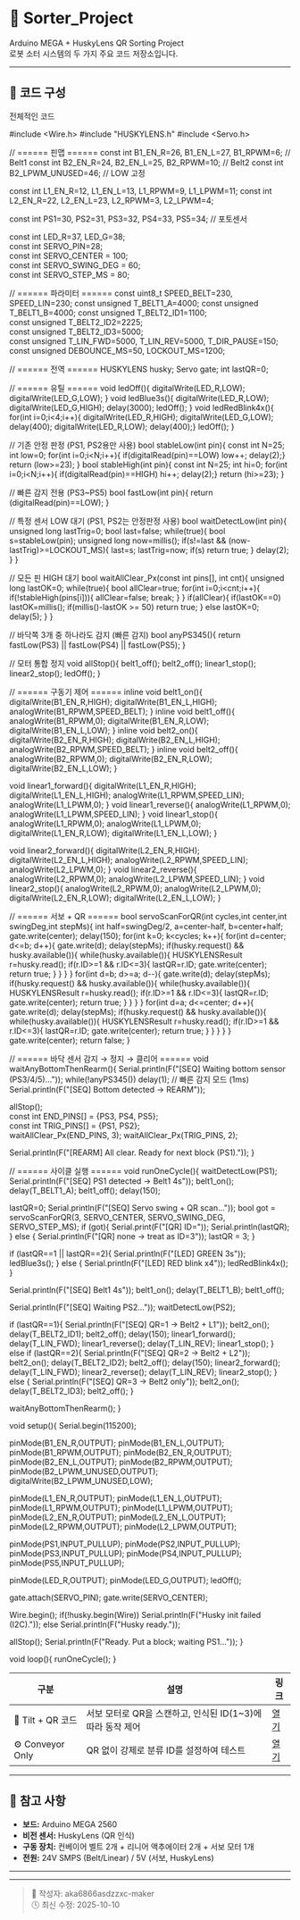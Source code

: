 # 🚀 Sorter_Project

Arduino MEGA + HuskyLens QR Sorting Project  
로봇 소터 시스템의 두 가지 주요 코드 저장소입니다.  

---

## 📂 코드 구성

전체적인 코드

#include <Wire.h>
#include "HUSKYLENS.h"
#include <Servo.h>

// ====== 핀맵 ======
const int B1_EN_R=26, B1_EN_L=27, B1_RPWM=6;          // Belt1
const int B2_EN_R=24, B2_EN_L=25, B2_RPWM=10;         // Belt2
const int B2_LPWM_UNUSED=46;                          // LOW 고정

const int L1_EN_R=12, L1_EN_L=13, L1_RPWM=9,  L1_LPWM=11; 
const int L2_EN_R=22, L2_EN_L=23, L2_RPWM=3,  L2_LPWM=4;  

const int PS1=30, PS2=31, PS3=32, PS4=33, PS5=34;    // 포토센서

const int LED_R=37, LED_G=38;                        
const int SERVO_PIN=28;                              
const int SERVO_CENTER = 100;      
const int SERVO_SWING_DEG = 60;    
const int SERVO_STEP_MS = 80;      

// ====== 파라미터 ======
const uint8_t SPEED_BELT=230, SPEED_LIN=230;
const unsigned T_BELT1_A=4000;
const unsigned T_BELT1_B=4000;
const unsigned T_BELT2_ID1=1100;  
const unsigned T_BELT2_ID2=2225;  
const unsigned T_BELT2_ID3=5000;  
const unsigned T_LIN_FWD=5000, T_LIN_REV=5000, T_DIR_PAUSE=150;
const unsigned DEBOUNCE_MS=50, LOCKOUT_MS=1200;

// ====== 전역 ======
HUSKYLENS husky;
Servo gate;
int lastQR=0; 

// ====== 유틸 ======
void ledOff(){ digitalWrite(LED_R,LOW); digitalWrite(LED_G,LOW); }
void ledBlue3s(){ digitalWrite(LED_R,LOW); digitalWrite(LED_G,HIGH); delay(3000); ledOff(); }
void ledRedBlink4x(){ for(int i=0;i<4;i++){ digitalWrite(LED_R,HIGH); digitalWrite(LED_G,LOW); delay(400); digitalWrite(LED_R,LOW); delay(400);} ledOff(); }

// 기존 안정 판정 (PS1, PS2용만 사용)
bool stableLow(int pin){ const int N=25; int low=0; for(int i=0;i<N;i++){ if(digitalRead(pin)==LOW) low++; delay(2);} return (low>=23); }
bool stableHigh(int pin){ const int N=25; int hi=0; for(int i=0;i<N;i++){ if(digitalRead(pin)==HIGH) hi++; delay(2);} return (hi>=23); }

// 빠른 감지 전용 (PS3~PS5)
bool fastLow(int pin){ return (digitalRead(pin)==LOW); }

// 특정 센서 LOW 대기 (PS1, PS2는 안정판정 사용)
bool waitDetectLow(int pin){
  unsigned long lastTrig=0; bool last=false;
  while(true){
    bool s=stableLow(pin); unsigned long now=millis();
    if(s!=last && (now-lastTrig)>=LOCKOUT_MS){ last=s; lastTrig=now; if(s) return true; }
    delay(2);
  }
}

// 모든 핀 HIGH 대기
bool waitAllClear_Px(const int pins[], int cnt){
  unsigned long lastOK=0;
  while(true){
    bool allClear=true;
    for(int i=0;i<cnt;i++){ if(!stableHigh(pins[i])){ allClear=false; break; } }
    if(allClear){
      if(lastOK==0) lastOK=millis();
      if(millis()-lastOK >= 50) return true;
    } else lastOK=0;
    delay(5);
  }
}

// 바닥쪽 3개 중 하나라도 감지 (빠른 감지)
bool anyPS345(){ return fastLow(PS3) || fastLow(PS4) || fastLow(PS5); }

// 모터 통합 정지
void allStop(){ belt1_off(); belt2_off(); linear1_stop(); linear2_stop(); ledOff(); }

// ====== 구동기 제어 ======
inline void belt1_on(){ digitalWrite(B1_EN_R,HIGH); digitalWrite(B1_EN_L,HIGH); analogWrite(B1_RPWM,SPEED_BELT); }
inline void belt1_off(){ analogWrite(B1_RPWM,0); digitalWrite(B1_EN_R,LOW); digitalWrite(B1_EN_L,LOW); }
inline void belt2_on(){ digitalWrite(B2_EN_R,HIGH); digitalWrite(B2_EN_L,HIGH); analogWrite(B2_RPWM,SPEED_BELT); }
inline void belt2_off(){ analogWrite(B2_RPWM,0); digitalWrite(B2_EN_R,LOW); digitalWrite(B2_EN_L,LOW); }

void linear1_forward(){ digitalWrite(L1_EN_R,HIGH); digitalWrite(L1_EN_L,HIGH); analogWrite(L1_RPWM,SPEED_LIN); analogWrite(L1_LPWM,0); }
void linear1_reverse(){ analogWrite(L1_RPWM,0); analogWrite(L1_LPWM,SPEED_LIN); }
void linear1_stop(){ analogWrite(L1_RPWM,0); analogWrite(L1_LPWM,0); digitalWrite(L1_EN_R,LOW); digitalWrite(L1_EN_L,LOW); }

void linear2_forward(){ digitalWrite(L2_EN_R,HIGH); digitalWrite(L2_EN_L,HIGH); analogWrite(L2_RPWM,SPEED_LIN); analogWrite(L2_LPWM,0); }
void linear2_reverse(){ analogWrite(L2_RPWM,0); analogWrite(L2_LPWM,SPEED_LIN); }
void linear2_stop(){ analogWrite(L2_RPWM,0); analogWrite(L2_LPWM,0); digitalWrite(L2_EN_R,LOW); digitalWrite(L2_EN_L,LOW); }

// ====== 서보 + QR ======
bool servoScanForQR(int cycles,int center,int swingDeg,int stepMs){
  int half=swingDeg/2, a=center-half, b=center+half;
  gate.write(center); delay(150);
  for(int k=0; k<cycles; k++){
    for(int d=center; d<=b; d++){ gate.write(d); delay(stepMs);
      if(husky.request() && husky.available()){
        while(husky.available()){
          HUSKYLENSResult r=husky.read();
          if(r.ID>=1 && r.ID<=3){ lastQR=r.ID; gate.write(center); return true; }
        }
      }
    }
    for(int d=b; d>=a; d--){ gate.write(d); delay(stepMs);
      if(husky.request() && husky.available()){
        while(husky.available()){
          HUSKYLENSResult r=husky.read();
          if(r.ID>=1 && r.ID<=3){ lastQR=r.ID; gate.write(center); return true; }
        }
      }
    }
    for(int d=a; d<=center; d++){ gate.write(d); delay(stepMs);
      if(husky.request() && husky.available()){
        while(husky.available()){
          HUSKYLENSResult r=husky.read();
          if(r.ID>=1 && r.ID<=3){ lastQR=r.ID; gate.write(center); return true; }
        }
      }
    }
  }
  gate.write(center);
  return false;
}

// ====== 바닥 센서 감지 → 정지 → 클리어 ======
void waitAnyBottomThenRearm(){
  Serial.println(F("[SEQ] Waiting bottom sensor (PS3/4/5)..."));
  while(!anyPS345()) delay(1);  // 빠른 감지 모드 (1ms)
  Serial.println(F("[SEQ] Bottom detected → REARM"));

  allStop();                                   
  const int END_PINS[]  = {PS3, PS4, PS5};     
  const int TRIG_PINS[] = {PS1, PS2};          
  waitAllClear_Px(END_PINS, 3);
  waitAllClear_Px(TRIG_PINS, 2);

  Serial.println(F("[REARM] All clear. Ready for next block (PS1)."));
}

// ====== 사이클 실행 ======
void runOneCycle(){
  waitDetectLow(PS1);
  Serial.println(F("[SEQ] PS1 detected → Belt1 4s"));
  belt1_on(); delay(T_BELT1_A); belt1_off(); delay(150);

  lastQR=0;
  Serial.println(F("[SEQ] Servo swing + QR scan..."));
  bool got = servoScanForQR(3, SERVO_CENTER, SERVO_SWING_DEG, SERVO_STEP_MS);
  if (got){ Serial.print(F("[QR] ID=")); Serial.println(lastQR); }
  else    { Serial.println(F("[QR] none → treat as ID=3")); lastQR = 3; }

  if (lastQR==1 || lastQR==2){ Serial.println(F("[LED] GREEN 3s")); ledBlue3s(); }
  else                       { Serial.println(F("[LED] RED blink x4")); ledRedBlink4x(); }

  Serial.println(F("[SEQ] Belt1 4s"));
  belt1_on(); delay(T_BELT1_B); belt1_off();

  Serial.println(F("[SEQ] Waiting PS2..."));
  waitDetectLow(PS2);

  if (lastQR==1){
    Serial.println(F("[SEQ] QR=1 → Belt2 + L1"));
    belt2_on(); delay(T_BELT2_ID1); belt2_off(); delay(150);
    linear1_forward(); delay(T_LIN_FWD);
    linear1_reverse(); delay(T_LIN_REV);
    linear1_stop();
  } else if (lastQR==2){
    Serial.println(F("[SEQ] QR=2 → Belt2 + L2"));
    belt2_on(); delay(T_BELT2_ID2); belt2_off(); delay(150);
    linear2_forward(); delay(T_LIN_FWD);
    linear2_reverse(); delay(T_LIN_REV);
    linear2_stop();
  } else {
    Serial.println(F("[SEQ] QR=3 → Belt2 only"));
    belt2_on(); delay(T_BELT2_ID3); belt2_off();
  }

  waitAnyBottomThenRearm();
}

void setup(){
  Serial.begin(115200);

  pinMode(B1_EN_R,OUTPUT); pinMode(B1_EN_L,OUTPUT); pinMode(B1_RPWM,OUTPUT);
  pinMode(B2_EN_R,OUTPUT); pinMode(B2_EN_L,OUTPUT); pinMode(B2_RPWM,OUTPUT);
  pinMode(B2_LPWM_UNUSED,OUTPUT); digitalWrite(B2_LPWM_UNUSED,LOW);

  pinMode(L1_EN_R,OUTPUT); pinMode(L1_EN_L,OUTPUT); pinMode(L1_RPWM,OUTPUT); pinMode(L1_LPWM,OUTPUT);
  pinMode(L2_EN_R,OUTPUT); pinMode(L2_EN_L,OUTPUT); pinMode(L2_RPWM,OUTPUT); pinMode(L2_LPWM,OUTPUT);

  pinMode(PS1,INPUT_PULLUP); pinMode(PS2,INPUT_PULLUP);
  pinMode(PS3,INPUT_PULLUP); pinMode(PS4,INPUT_PULLUP); pinMode(PS5,INPUT_PULLUP);

  pinMode(LED_R,OUTPUT); pinMode(LED_G,OUTPUT); ledOff();

  gate.attach(SERVO_PIN); gate.write(SERVO_CENTER);

  Wire.begin();
  if(!husky.begin(Wire)) Serial.println(F("Husky init failed (I2C)."));
  else                   Serial.println(F("Husky ready."));

  allStop();
  Serial.println(F("Ready. Put a block; waiting PS1..."));
}

void loop(){
  runOneCycle();
}

| 구분 | 설명 | 링크 |
|------|------|------|
| 🎯 Tilt + QR 코드 | 서보 모터로 QR을 스캔하고, 인식된 ID(1~3)에 따라 동작 제어 | [열기](./tilt_qr/tilt_qr.ino) |
| ⚙️ Conveyor Only | QR 없이 강제로 분류 ID를 설정하여 테스트 | [열기](./conveyor_only/conveyor_only.ino) |

---

## 🧠 참고 사항
- **보드:** Arduino MEGA 2560  
- **비전 센서:** HuskyLens (QR 인식)  
- **구동 장치:** 컨베이어 벨트 2개 + 리니어 액추에이터 2개 + 서보 모터 1개  
- **전원:** 24V SMPS (Belt/Linear) / 5V (서보, HuskyLens)

---

---

> 🔗 작성자: aka6866asdzzxc-maker  
> 🕓 최신 수정: 2025-10-10
